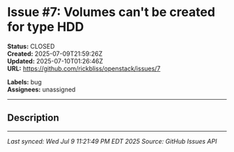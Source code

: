 # Issue #7: Volumes can't be created for type HDD

**Status:** CLOSED  
**Created:** 2025-07-09T21:59:26Z  
**Updated:** 2025-07-10T01:26:46Z  
**URL:** https://github.com/rickbliss/openstack/issues/7

**Labels:** bug  
**Assignees:** unassigned

---

## Description



---

*Last synced: Wed Jul  9 11:21:49 PM EDT 2025*
*Source: GitHub Issues API*

